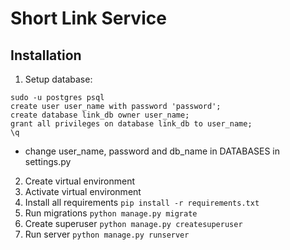 # Short Link Service

## Installation
1. Setup database: 
```
sudo -u postgres psql 
create user user_name with password 'password';
create database link_db owner user_name;
grant all privileges on database link_db to user_name;
\q
```
  - change user_name, password and db_name in DATABASES  in settings.py
2. Create virtual environment
3. Activate virtual environment
4. Install all requirements `pip install -r requirements.txt`
5. Run migrations `python manage.py migrate`
6. Create superuser `python manage.py createsuperuser`
7. Run server `python manage.py runserver`